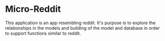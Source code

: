 # Micro-Reddit

This application is an app resembling reddit. It's purpose is to explore the relationships in the models and building of the model and database in order to support functions similar to reddit.
